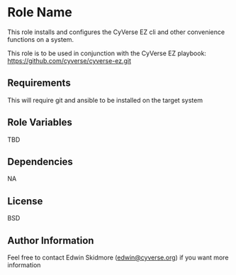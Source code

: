 Role Name
=========

This role installs and configures the CyVerse EZ cli and other convenience functions on a system.

This role is to be used in conjunction with the CyVerse EZ playbook: https://github.com/cyverse/cyverse-ez.git

Requirements
------------

This will require git and ansible to be installed on the target system

Role Variables
--------------

TBD

Dependencies
------------

NA


License
-------

BSD

Author Information
------------------

Feel free to contact Edwin Skidmore (edwin@cyverse.org) if you want more information
